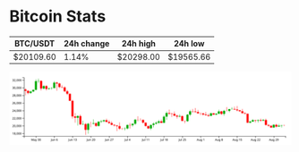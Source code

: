 # Bitcoin Stats

BTC/USDT|24h change|24h high|24h low|
|---|---|---|---|
|$20109.60|1.14%|$20298.00|$19565.66|

<img src="./chart.svg">
